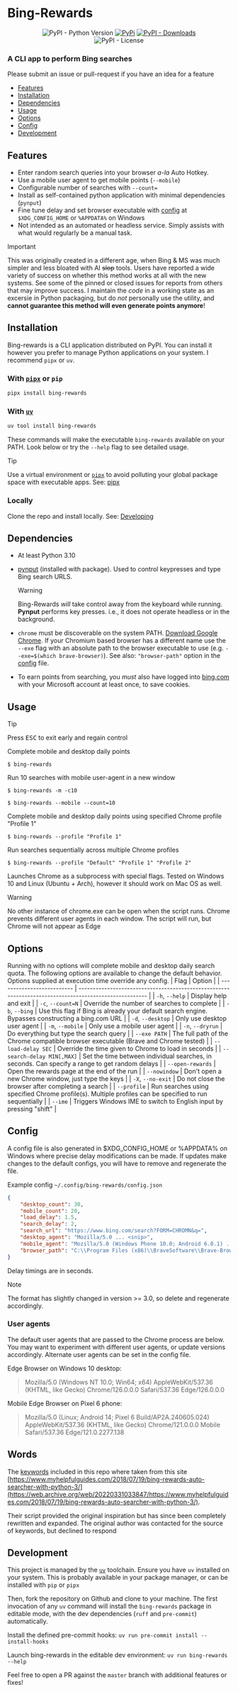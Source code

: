 # Bing-Rewards

<div align="center">
<img alt="PyPI - Python Version" src="https://img.shields.io/pypi/pyversions/bing-rewards?style=flat-square&label=Python&logo=python&logoColor=yellow">
<a href="https://pypi.org/p/bing-rewards/"> <img alt="PyPi" src="https://img.shields.io/pypi/v/bing-rewards?label=PyPI&style=flat-square&logo=pypi&logoColor=yellow"></a>
<a href="https://pypi.org/p/bing-rewards/"> <img alt="PyPI - Downloads" src="https://img.shields.io/pypi/dm/bing-rewards?style=flat-square&label=Downloads&color=orange"></a>
<br>
<img alt="PyPI - License" src="https://img.shields.io/pypi/l/bing-rewards?style=flat-square&label=License&color=blueviolet">
</div>

### A CLI app to perform Bing searches
Please submit an issue or pull-request if you have an idea for a feature

- [Features](#features)
- [Installation](#installation)
- [Dependencies](#dependencies)
- [Usage](#usage)
- [Options](#options)
- [Config](#config)
- [Development](#development)


## Features

* Enter random search queries into your browser *a-la* Auto Hotkey.
* Use a mobile user agent to get mobile points (`--mobile`)
* Configurable number of searches with `--count=`
* Install as self-contained python application with minimal dependencies (`pynput`)
* Fine tune delay and set browser executable with [config](#configuration) at `$XDG_CONFIG_HOME` or `%APPDATA%` on Windows
* Not intended as an automated or headless service. Simply assists with what would regularly be a manual task.


> [!Important]
> This was originally created in a different age, when Bing & MS was much simpler and less bloated with AI ~~slop~~ tools. Users have reported a wide variety of success on whether this method works at all with the new systems. See some of the pinned or closed issues for reports from others that may improve success. I maintain the *code* in a working state as an excersie in Python packaging, but do *not* personally use the utility, and **cannot guarantee this method will even generate points anymore**!

## Installation
Bing-rewards is a CLI application distributed on PyPI. You can install it however you prefer to manage Python applications on your system. I recommend `pipx` or `uv`.

### With [`pipx`](https://pipx.pypa.io/stable/) or `pip`
```bash
pipx install bing-rewards
```

### With [`uv`](https://docs.astral.sh/uv/getting-started/installation/)
```sh
uv tool install bing-rewards
```

These commands will make the executable `bing-rewards` available on your PATH.
Look below or try the `--help` flag to see detailed usage.

> [!Tip]
> Use a virtual environment or [`pipx`](https://pypa.github.io/pipx/) to avoid polluting your global package space with executable apps. See: [pipx](https://pypa.github.io/pipx/)

### Locally
Clone the repo and install locally. See: [Developing](#development--contribution)

## Dependencies

- At least Python 3.10

- [pynput](https://github.com/moses-palmer/pynput) (installed with package). Used to control keypresses and type Bing search URLS.
  > [!Warning]
  >  Bing-Rewards *will* take control away from the keyboard while running. **Pynput** performs key presses. i.e., it does not operate headless or in the background.

- `chrome` must be discoverable on the system PATH. [Download Google Chrome](https://www.google.com/intl/en/chrome/).
  If your Chromium based browser has a different name use the `--exe` flag with an absolute path to the browser executable to use (e.g. `--exe=$(which brave-browser)`).
  See also: `"browser-path"` option in the [config](#configuration) file.

- To earn points from searching, you *must* also have logged into [bing.com](https://www.bing.com) with your Microsoft account at least once, to save cookies.

## Usage

> [!Tip]
> Press <kbd>ESC</kbd> to exit early and regain control

Complete mobile and desktop daily points

`$ bing-rewards`

Run 10 searches with mobile user-agent in a new window

`$ bing-rewards -m -c10`

`$ bing-rewards --mobile --count=10`

Complete mobile and desktop daily points using specified Chrome profile "Profile 1"

`$ bing-rewards --profile "Profile 1"`

Run searches sequentially across multiple Chrome profiles

`$ bing-rewards --profile "Default" "Profile 1" "Profile 2"`

Launches Chrome as a subprocess with special flags. Tested on Windows 10 and Linux (Ubuntu + Arch), however it should work on Mac OS as well.

> [!Warning]
> No other instance of chrome.exe can be open when the script runs. Chrome prevents different user agents in each window. The script will run, but Chrome will not appear as Edge


## Options

Running with no options will complete mobile and desktop daily search quota.
The following options are available to change the default behavior.
Options supplied at execution time override any config.
| Flag                       | Option                                                                                                 |
| -------------------------- | ------------------------------------------------------------------------------------------------------ |
| `-h`, `--help`             | Display help and exit                                                                                  |
| `-c`, `--count=N`          | Override the number of searches to complete                                                            |
| `-b`, `--bing`             | Use this flag if Bing is already your default search engine. Bypasses constructing a bing.com URL      |
| `-d`, `--desktop`          | Only use desktop user agent                                                                            |
| `-m`, `--mobile`           | Only use a mobile user agent                                                                           |
| `-n`, `--dryrun`           | Do everything but type the search query                                                                |
| `--exe PATH`               | The full path of the Chrome compatible browser executable (Brave and Chrome tested)                    |
| `--load-delay SEC`         | Override the time given to Chrome to load in seconds                                                   |
| `--search-delay MIN[,MAX]` | Set the time between individual searches, in seconds. Can specify a range to get random delays         |
| `--open-rewards`           | Open the rewards page at the end of the run                                                            |
| `--nowindow`               | Don't open a new Chrome window, just type the keys                                                     |
| `-X`, `--no-exit`          | Do not close the browser after completing a search                                                     |
| `--profile`                | Run searches using specified Chrome profile(s). Multiple profiles can be specified to run sequentially |
| `--ime`                    | Triggers Windows IME to switch to English input by pressing "shift"                                    |

## Config
A config file is also generated in $XDG_CONFIG_HOME or %APPDATA% on Windows
where precise delay modifications can be made. If updates make changes to the default configs, you will have to remove and regenerate the file.

Example config `~/.config/bing-rewards/config.json`
```json
{
    "desktop_count": 30,
    "mobile_count": 20,
    "load_delay": 1.5,
    "search_delay": 2,
    "search_url": "https://www.bing.com/search?FORM=CHROMN&q=",
    "desktop_agent": "Mozilla/5.0 ... <snip>",
    "mobile_agent": "Mozilla/5.0 (Windows Phone 10.0; Android 6.0.1) ... <snip>",
    "browser_path": "C:\\Program Files (x86)\\BraveSoftware\\Brave-Browser\\Application\\brave.exe"
}
```
Delay timings are in seconds.
> [!Note]
> The format has slightly changed in version >= 3.0, so delete and regenerate accordingly.

### User agents

The default user agents that are passed to the Chrome process are below.
You may want to experiment with different user agents, or update versions accordingly.
Alternate user agents can be set in the config file.

Edge Browser on Windows 10 desktop:
> Mozilla/5.0 (Windows NT 10.0; Win64; x64) AppleWebKit/537.36 (KHTML, like Gecko) Chrome/126.0.0.0 Safari/537.36 Edge/126.0.0.0

Mobile Edge Browser on Pixel 6 phone:
>  Mozilla/5.0 (Linux; Android 14; Pixel 6 Build/AP2A.240605.024) AppleWebKit/537.36 (KHTML, like Gecko) Chrome/121.0.0.0 Mobile Safari/537.36 Edge/121.0.2277.138


## Words
The [keywords](https://web.archive.org/web/20220523083250/https://www.myhelpfulguides.com/keywords.txt) included in this repo where taken from this site
[https://www.myhelpfulguides.com/2018/07/19/bing-rewards-auto-searcher-with-python-3/](https://web.archive.org/web/20220331033847/https://www.myhelpfulguides.com/2018/07/19/bing-rewards-auto-searcher-with-python-3/).

Their script provided the original inspiration but has since been completely rewritten and expanded.
The original author was contacted for the source of keywords, but declined to respond

## Development

This project is managed by the [`uv`](https://docs.astral.sh/uv) toolchain.
Ensure you have `uv` installed on your system. This is probably available in your package manager,
or can be installed with `pip` or `pipx`

Then, fork the repository on Github and clone to your machine. The first invocation of any `uv` command will install the `bing-rewards` package in editable mode, with the dev dependencies (`ruff` and `pre-commit`) automatically.

Install the defined pre-commit hooks: `uv run pre-commit install --install-hooks`

Launch bing-rewards in the editable dev environment: `uv run bing-rewards --help`

Feel free to open a PR against the `master` branch with additional features or fixes!
